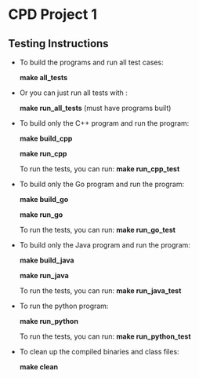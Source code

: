 # CPD Project 1

## Testing Instructions

- To build the programs and run all test cases:

    **make all_tests**

- Or you can just run all tests with : 

    **make run_all_tests** (must have programs built)

- To build only the C++ program and run the program:

    **make build_cpp**

    **make run_cpp**

    To run the tests, you can run: **make run_cpp_test**


- To build only the Go program and run the program:

    **make build_go**

    **make run_go**

    To run the tests, you can run: **make run_go_test**

- To build only the Java program and run the program:

    **make build_java**

    **make run_java**

    To run the tests, you can run: **make run_java_test**

- To run the python program:

    **make run_python**

    To run the tests, you can run: **make run_python_test**

- To clean up the compiled binaries and class files:

    **make clean**